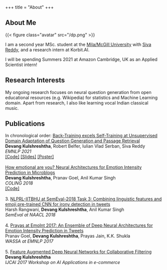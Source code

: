 +++
title = "About"
+++

## About Me

{{< figure class="avatar" src="/dp.png" >}}

I am a second year MSc. student at the [Mila/McGill University](https://mila.quebec/en/) with [Siva Reddy](https://sivareddy.in/), and a research intern at Korbit.AI.

I will be spending Summers 2021 at Amazon Cambridge, UK as an Applied Scientist intern!

## Research Interests

My ongoing research focuses on neural question generation from open educational resources (e.g. Wikipedia) for statistics and Machine Learning domain.
Apart from research, I also like learning vocal Indian classical music.

## Publications

In chronological order:
[Back-Training excels Self-Training at Unsupervised Domain Adaptation of Question Generation and Passage Retrieval](https://arxiv.org/abs/2104.08801)<br>
**Devang Kulshreshtha**, Robert Belfer, Iulian Vlad Serban, Siva Reddy<br>
*EMNLP 2021*<br>
<a href="https://github.com/McGill-NLP/MLQuestions">[Code]</a> <a href="/slides-emnlp-back-training.pdf">[Slides]</a> <a href="/poster-emnlp-back-training.pdf">[Poster]</a>
<br><br>
[How emotional are you? Neural Architectures for Emotion Intensity Prediction in Microblogs](http:/www.aclweb.org/anthology/C18-1247/)<br>
**Devang Kulshreshtha**, Pranav Goel, Anil Kumar Singh <br>
*COLING 2018*<br>
<a href="https://github.com/Pranav-Goel/Neural_Emotion_Intensity_Prediction">[Code]</a>
<br><br>
3. [NLPRL-IITBHU at SemEval-2018 Task 3: Combining linguistic features and emoji pre-trained CNN for irony detection in tweets](http:/www.aclweb.org/anthology/S18-1104/)<br>
Harsh Rangwani, **Devang Kulshreshtha**, Anil Kumar Singh<br>
*SemEval at NAACL 2018*
<br><br>
4. [Prayas at EmoInt 2017: An Ensemble of Deep Neural Architectures for Emotion Intensity Prediction in Tweets](http:/www.aclweb.org/anthology/W17-5207/)<br>
Pranav Goel, **Devang Kulshreshtha**, Prayas Jain, K.K. Shukla<br>
*WASSA at EMNLP 2017*
<br><br>
5. [Feature Augmented Deep Neural Networks for Collaborative Filtering](http:/github.com/geekydevu/my-research-papers/blob/master/ijcai_paper.pdf/)<br>
**Devang Kulshreshtha**<br>
*IJCAI 2017 Workshop on AI Applications in e-commerce*